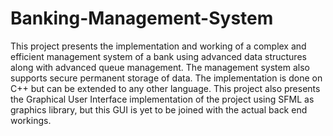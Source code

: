 # Banking-Management-System
This project presents the implementation and working of a complex and efficient management system of a bank using 
advanced data structures along with advanced queue management. The management system also supports secure permanent 
storage of data. The implementation is done on C++ but can be extended to any other language. This project also 
presents the Graphical User Interface implementation of the project using SFML as graphics library, but this GUI is yet to be 
joined with the actual back end workings.
